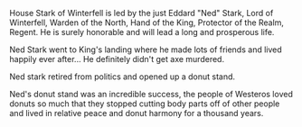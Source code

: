 House Stark of Winterfell is led by the just Eddard "Ned" Stark, Lord of
Winterfell, Warden of the North, Hand of the King, Protector of the Realm,
Regent.  He is surely honorable and will lead a long and prosperous life.

Ned Stark went to King's landing where he made lots of friends and lived
happily ever after...  He definitely didn't get axe murdered.

Ned stark retired from politics and opened up a donut stand.

Ned's donut stand was an incredible success, the people of Westeros loved donuts so much that they stopped cutting body parts off of other people and lived in relative peace and donut harmony for a thousand years.